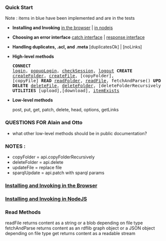 ### Quick Start

Note : items in blue have been implemented and are in the tests

* **Installing and Invoking**  [in the browser](#installBrowser) | [in nodejs](#installNode)

* **Choosing an error interface**  [catch interface]() |  [response interface]()

* **Handling duplicates, .acl, and .meta** [duplicatesOk] | [noLinks]

* **High-level methods**<pre>**CONNECT**   [login](), [popupLogin](), [checkSession](), [logout]()
  **CREATE**    [createFolder](), [createFile](), [copyFolder], [copyFile]
  **READ**      [readFolder](), [readFile](), fetchAndParse()
  **UPDATE**    [updateFile](), [sparqlUpdate], [move], [rename]
  **DELETE**    [deleteFile](), [deleteFolder](), [deleteFolderRecursively]
  **UTILITIES** [upload],[download], [itemExists]()</pre>

* **Low-level methods**

  post, put, get, patch, delete, head, options, getLinks

  
### QUESTIONS FOR Alain and Otto

  * what other low-level methods should be in public documentation?

### NOTES :
  * copyFolder = api.copyFolderRecursively
  * deleteFolder = api.delete
  * updateFile = replace file
  * sparqlUpdate = api.patch with sparql params

### <a href="" name="installBrowser">Installing and Invoking in the Browser</a>

### <a href="" name="installNode">Installing and Invoking in NodeJS</a>


### Read Methods

  readFile      returns content as a string or a blob depending on file type
  fetchAndParse returns content as an rdflib graph object or a JSON object depending on file type
  get           returns content as a readable stream